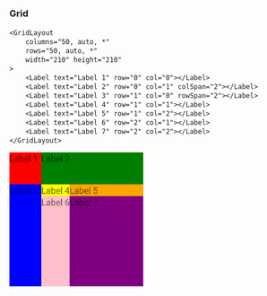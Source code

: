 ### Grid

```
<GridLayout
    columns="50, auto, *"
    rows="50, auto, *"
    width="210" height="210"
>
    <Label text="Label 1" row="0" col="0"></Label>
    <Label text="Label 2" row="0" col="1" colSpan="2"></Label>
    <Label text="Label 3" row="1" col="0" rowSpan="2"></Label>
    <Label text="Label 4" row="1" col="1"></Label>
    <Label text="Label 5" row="1" col="2"></Label>
    <Label text="Label 6" row="2" col="1"></Label>
    <Label text="Label 7" row="2" col="2"></Label>
</GridLayout>
```
<img src="/nativescript-is-the-angular-native/assets/grid-layout.png" />
